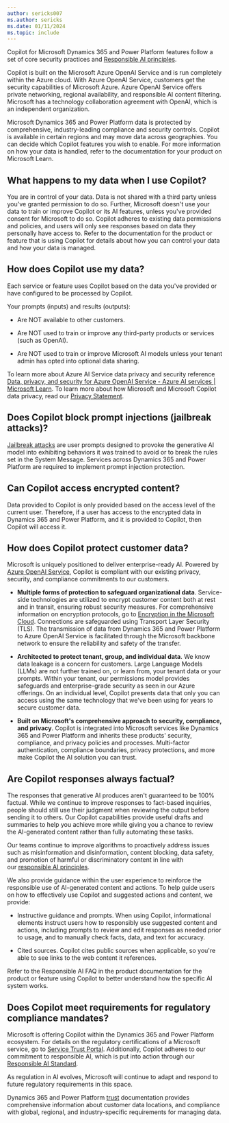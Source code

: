 ```yaml
---
author: sericks007
ms.author: sericks
ms.date: 01/11/2024
ms.topic: include
---
```


<!--Any changes to this article must be reviewed by RAI Champ Leads and CELA-->

Copilot for Microsoft Dynamics 365 and Power Platform features follow a set of core security practices and [Responsible AI principles](https://www.microsoft.com/en-us/ai/principles-and-approach).

Copilot is built on the Microsoft Azure OpenAI Service and is run completely within the Azure cloud. With Azure OpenAI Service, customers get the security capabilities of Microsoft Azure. Azure OpenAI Service offers private networking, regional availability, and responsible AI content filtering. Microsoft has a technology collaboration agreement with OpenAI, which is an independent organization.

Microsoft Dynamics 365 and Power Platform data is protected by comprehensive, industry-leading compliance and security controls. Copilot is available in certain regions and may move data across geographies. You can decide which Copilot features you wish to enable. For more information on how your data is handled, refer to the documentation for your product on Microsoft Learn.

## What happens to my data when I use Copilot? 

You are in control of your data. Data is not shared with a third party unless you've granted permission to do so. Further, Microsoft doesn't use your data to train or improve Copilot or its AI features, unless you've provided consent for Microsoft to do so. Copilot adheres to existing data permissions and policies, and users will only see responses based on data they personally have access to. Refer to the documentation for the product or feature that is using Copilot for details about how you can control your data and how your data is managed.

## How does Copilot use my data? 

Each service or feature uses Copilot based on the data you've provided or have configured to be processed by Copilot.

Your prompts (inputs) and results (outputs):

-   Are NOT available to other customers.

-   Are NOT used to train or improve any third-party products or services (such as OpenAI).

-   Are NOT used to train or improve Microsoft AI models unless your tenant admin has opted into optional data sharing.

To learn more about Azure AI Service data privacy and security reference [Data, privacy, and security for Azure OpenAI Service - Azure AI services \| Microsoft Learn](https://learn.microsoft.com/en-us/legal/cognitive-services/openai/data-privacy?context=%2Fazure%2Fai-services%2Fopenai%2Fcontext%2Fcontext). To learn more about how Microsoft and Microsoft Copilot data privacy, read our [Privacy Statement](https://go.microsoft.com/fwlink/?LinkId=521839).

## Does Copilot block prompt injections (jailbreak attacks)? 

[Jailbreak attacks](https://learn.microsoft.com/en-us/azure/ai-services/openai/whats-new#responsible-ai) are user prompts designed to provoke the generative AI model into exhibiting behaviors it was trained to avoid or to break the rules set in the System Message. Services across Dynamics 365 and Power Platform are required to implement prompt injection protection.

## Can Copilot access encrypted content?

Data provided to Copilot is only provided based on the access level of the current user. Therefore, if a user has access to the encrypted data in Dynamics 365 and Power Platform, and it is provided to Copilot, then Copilot will access it.

## How does Copilot protect customer data? 

Microsoft is uniquely positioned to deliver enterprise-ready AI. Powered by [Azure OpenAI Service](https://learn.microsoft.com/en-us/azure/cognitive-services/openai/overview), Copilot is compliant with our existing privacy, security, and compliance commitments to our customers.

- **Multiple forms of protection to safeguard organizational data**. Service-side technologies are utilized to encrypt customer content both at rest and in transit, ensuring robust security measures. For comprehensive information on encryption protocols, go to [Encryption in the Microsoft Cloud](https://learn.microsoft.com/en-us/purview/office-365-encryption-in-the-microsoft-cloud-overview). Connections are safeguarded using Transport Layer Security (TLS). The transmission of data from Dynamics 365 and Power Platform to Azure OpenAI Service is facilitated through the Microsoft backbone network to ensure the reliability and safety of the transfer.

- **Architected to protect tenant, group, and individual data**. We know data leakage is a concern for customers. Large Language Models (LLMs) are not further trained on, or learn from, your tenant data or your prompts. Within your tenant, our permissions model provides safeguards and enterprise-grade security as seen in our Azure offerings. On an individual level, Copilot presents data that only you can access using the same technology that we've been using for years to secure customer data.

- **Built on Microsoft's comprehensive approach to security, compliance, and privacy**. Copilot is integrated into Microsoft services like Dynamics 365 and Power Platform and inherits these products' security, compliance, and privacy policies and processes. Multi-factor authentication, compliance boundaries, privacy protections, and more make Copilot the AI solution you can trust.

## Are Copilot responses always factual?

The responses that generative AI produces aren't guaranteed to be 100% factual. While we continue to improve responses to fact-based inquiries, people should still use their judgment when reviewing the output before sending it to others. Our Copilot capabilities provide useful drafts and summaries to help you achieve more while giving you a chance to review the AI-generated content rather than fully automating these tasks.

Our teams continue to improve algorithms to proactively address issues such as misinformation and disinformation, content blocking, data safety, and promotion of harmful or discriminatory content in line with our [responsible AI principles](https://www.microsoft.com/ai/our-approach?activetab=pivot1:primaryr5).

We also provide guidance within the user experience to reinforce the responsible use of AI-generated content and actions. To help guide users on how to effectively use Copilot and suggested actions and content, we provide:

-   Instructive guidance and prompts. When using Copilot, informational elements instruct users how to responsibly use suggested content and actions, including prompts to review and edit responses as needed prior to usage, and to manually check facts, data, and text for accuracy.

-   Cited sources. Copilot cites public sources when applicable, so you're able to see links to the web content it references.

Refer to the Responsible AI FAQ in the product documentation for the product or feature using Copilot to better understand how the specific AI system works.

## Does Copilot meet requirements for regulatory compliance mandates? 

Microsoft is offering Copilot within the Dynamics 365 and Power Platform ecosystem. For details on the regulatory certifications of a Microsoft service, go to [Service Trust Portal](https://servicetrust.microsoft.com/). Additionally, Copilot adheres to our commitment to responsible AI, which is put into action through our [Responsible AI Standard](https://www.microsoft.com/ai/responsible-ai).

As regulation in AI evolves, Microsoft will continue to adapt and respond to future regulatory requirements in this space.

Dynamics 365 and Power Platform [trust](https://learn.microsoft.com/en-us/dynamics365/get-started/availability) documentation provides comprehensive information about customer data locations, and compliance with global, regional, and industry-specific requirements for managing data.
